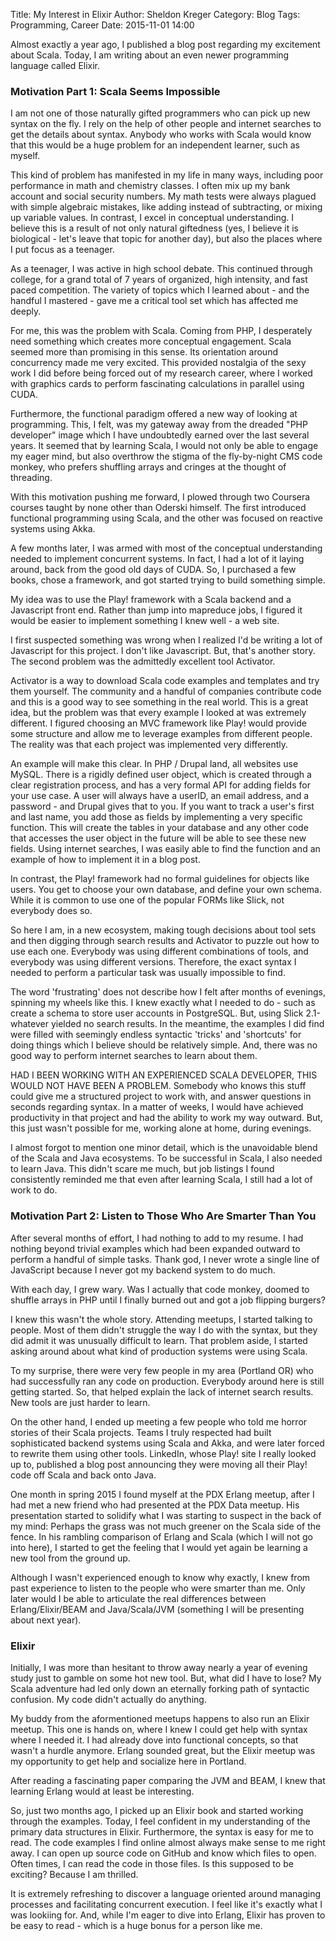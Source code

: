Title: My Interest in Elixir
Author: Sheldon Kreger
Category: Blog
Tags: Programming, Career
Date: 2015-11-01 14:00

Almost exactly a year ago, I published a blog post regarding my excitement about Scala. Today, I am writing about an even newer programming language called Elixir.

### Motivation Part 1: Scala Seems Impossible

I am not one of those naturally gifted programmers who can pick up new syntax on the fly. I rely on the help of other people and internet searches to get the details about syntax. Anybody who works with Scala would know that this would be a huge problem for an independent learner, such as myself.

This kind of problem has manifested in my life in many ways, including poor performance in math and chemistry classes. I often mix up my bank account and social security numbers. My math tests were always plagued with simple algebraic mistakes, like adding instead of subtracting, or mixing up variable values.
In contrast, I excel in conceptual understanding. I believe this is a result of not only natural giftedness (yes, I believe it is biological - let's leave that topic for another day), but also the places where I put focus as a teenager.

As a teenager, I was active in high school debate. This continued through college, for a grand total of 7 years of organized, high intensity, and fast paced competition. The variety of topics which I learned about - and the handful I mastered - gave me a critical tool set which has affected me deeply.

For me, this was the problem with Scala. Coming from PHP, I desperately need something which creates more conceptual engagement. Scala seemed more than promising in this sense. Its orientation around concurrency made me very excited. This provided nostalgia of the sexy work I did before being forced out of my research career, where I worked with graphics cards to perform fascinating calculations in parallel using CUDA.

Furthermore, the functional paradigm offered a new way of looking at programming. This, I felt, was my gateway away from the dreaded "PHP developer" image which I have undoubtedly earned over the last several years. It seemed that by learning Scala, I would not only be able to engage my eager mind, but also overthrow the stigma of the fly-by-night CMS code monkey, who prefers shuffling arrays and cringes at the thought of threading.

With this motivation pushing me forward, I plowed through two Coursera courses taught by none other than Oderski himself. The first introduced functional programming using Scala, and the other was focused on reactive systems using Akka.

A few months later, I was armed with most of the conceptual understanding needed to implement concurrent systems. In fact, I had a lot of it laying around, back from the good old days of CUDA. So, I purchased a few books, chose a framework, and got started trying to build something simple.

My idea was to use the Play! framework with a Scala backend and a Javascript front end. Rather than jump into mapreduce jobs, I figured it would be easier to implement something I knew well - a web site.

I first suspected something was wrong when I realized I'd be writing a lot of Javascript for this project. I don't like Javascript. But, that's another story. The second problem was the admittedly excellent tool Activator.

Activator is a way to download Scala code examples and templates and try them yourself. The community and a handful of companies contribute code and this is a good way to see something in the real world. This is a great idea, but the problem was that every example I looked at was extremely different. I figured choosing an MVC framework like Play! would provide some structure and allow me to leverage examples from different people. The reality was that each project was implemented very differently.

An example will make this clear. In PHP / Drupal land, all websites use MySQL. There is a rigidly defined user object, which is created through a clear registration process, and has a very formal API for adding fields for your use case. A user will always have a userID, an email address, and a password - and Drupal gives that to you. If you want to track a user's first and last name, you add those as fields by implementing a very specific function. This will create the tables in your database and any other code that accesses the user object in the future will be able to see these new fields. Using internet searches, I was easily able to find the function and an example of how to implement it in a blog post.

In contrast, the Play! framework had no formal guidelines for objects like users. You get to choose your own database, and define your own schema. While it is common to use one of the popular FORMs like Slick, not everybody does so.

So here I am, in a new ecosystem, making tough decisions about tool sets and then digging through search results and Activator to puzzle out how to use each one. Everybody was using different combinations of tools, and everybody was using different versions. Therefore, the exact syntax I needed to perform a particular task was usually impossible to find.

The word 'frustrating' does not describe how I felt after months of evenings, spinning my wheels like this. I knew exactly what I needed to do - such as create a schema to store user accounts in PostgreSQL. But, using Slick 2.1-whatever yielded no search results. In the meantime, the examples I did find were filled with seemingly endless syntactic 'tricks' and 'shortcuts' for doing things which I believe should be relatively simple. And, there was no good way to perform internet searches to learn about them.

HAD I BEEN WORKING WITH AN EXPERIENCED SCALA DEVELOPER, THIS WOULD NOT HAVE BEEN A PROBLEM. Somebody who knows this stuff could give me a structured project to work with, and answer questions in seconds regarding syntax. In a matter of weeks, I would have achieved productivity in that project and had the ability to work my way outward. But, this just wasn't possible for me, working alone at home, during evenings.

I almost forgot to mention one minor detail, which is the unavoidable blend of the Scala and Java ecosystems. To be successful in Scala, I also needed to learn Java. This didn't scare me much, but job listings I found consistently reminded me that even after learning Scala, I still had a lot of work to do.

### Motivation Part 2: Listen to Those Who Are Smarter Than You

After several months of effort, I had nothing to add to my resume. I had nothing beyond trivial examples which had been expanded outward to perform a handful of simple tasks. Thank god, I never wrote a single line of JavaScript because I never got my backend system to do much.

With each day, I grew wary. Was I actually that code monkey, doomed to shuffle arrays in PHP until I finally burned out and got a job flipping burgers?

I knew this wasn't the whole story. Attending meetups, I started talking to people. Most of them didn't struggle the way I do with the syntax, but they did admit it was unusually difficult to learn. That problem aside, I started asking around about what kind of production systems were using Scala.

To my surprise, there were very few people in my area (Portland OR) who had successfully ran any code on production. Everybody around here is still getting started. So, that helped explain the lack of internet search results. New tools are just harder to learn.

On the other hand, I ended up meeting a few people who told me horror stories of their Scala projects. Teams I truly respected had built sophisticated backend systems using Scala and Akka, and were later forced to rewrite them using other tools. LinkedIn, whose Play! site I really looked up to, published a blog post announcing they were moving all their Play! code off Scala and back onto Java.

One month in spring 2015 I found myself at the PDX Erlang meetup, after I had met a new friend who had presented at the PDX Data meetup. His presentation started to solidify what I was starting to suspect in the back of my mind: Perhaps the grass was not much greener on the Scala side of the fence. In his rambling comparison of Erlang and Scala (which I will not go into here), I started to get the feeling that I would yet again be learning a new tool from the ground up.

Although I wasn't experienced enough to know why exactly, I knew from past experience to listen to the people who were smarter than me. Only later would I be able to articulate the real differences between Erlang/Elixir/BEAM and Java/Scala/JVM (something I will be presenting about next year).

### Elixir

Initially, I was more than hesitant to throw away nearly a year of evening study just to gamble on some hot new tool. But, what did I have to lose? My Scala adventure had led only down an eternally forking path of syntactic confusion. My code didn't actually do anything.

My buddy from the aformentioned meetups happens to also run an Elixir meetup. This one is hands on, where I knew I could get help with syntax where I needed it. I had already dove into functional concepts, so that wasn't a hurdle anymore. Erlang sounded great, but the Elixir meetup was my opportunity to get help and socialize here in Portland.

After reading a fascinating paper comparing the JVM and BEAM, I knew that learning Erlang would at least be interesting.

So, just two months ago, I picked up an Elixir book and started working through the examples. Today, I feel confident in my understanding of the primary data structures in Elixir. Furthermore, the syntax is easy for me to read. The code examples I find online almost always make sense to me right away. I can open up source code on GitHub and know which files to open. Often times, I can read the code in those files. Is this supposed to be exciting? Because I am thrilled.

It is extremely refreshing to discover a language oriented around managing processes and facilitating concurrent execution. I feel like it's exactly what I was lookiing for. And, while I'm eager to dive into Erlang, Elixir has proven to be easy to read - which is a huge bonus for a person like me.
